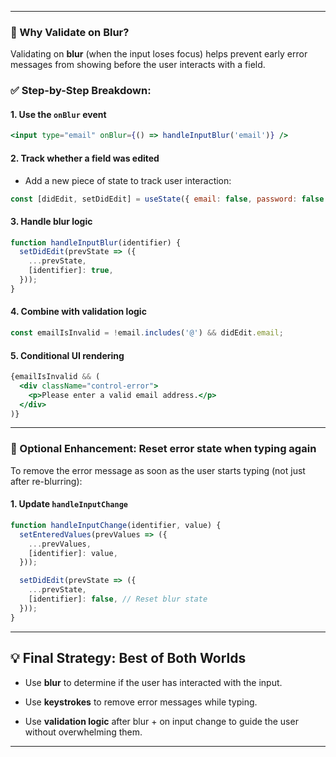 

---

### 🔹 Why Validate on Blur?

Validating on **blur** (when the input loses focus) helps prevent early error messages from showing before the user interacts with a field.

### ✅ Step-by-Step Breakdown:

#### 1. **Use the `onBlur` event**

```jsx
<input type="email" onBlur={() => handleInputBlur('email')} />
```

#### 2. **Track whether a field was edited**

- Add a new piece of state to track user interaction:
    

```jsx
const [didEdit, setDidEdit] = useState({ email: false, password: false });
```

#### 3. **Handle blur logic**

```js
function handleInputBlur(identifier) {
  setDidEdit(prevState => ({
    ...prevState,
    [identifier]: true,
  }));
}
```

#### 4. **Combine with validation logic**

```js
const emailIsInvalid = !email.includes('@') && didEdit.email;
```

#### 5. **Conditional UI rendering**

```jsx
{emailIsInvalid && (
  <div className="control-error">
    <p>Please enter a valid email address.</p>
  </div>
)}
```

---

### 🔁 Optional Enhancement: Reset error state when typing again

To remove the error message as soon as the user starts typing (not just after re-blurring):

#### 1. **Update `handleInputChange`**

```js
function handleInputChange(identifier, value) {
  setEnteredValues(prevValues => ({
    ...prevValues,
    [identifier]: value,
  }));

  setDidEdit(prevState => ({
    ...prevState,
    [identifier]: false, // Reset blur state
  }));
}
```

---

## 💡 Final Strategy: **Best of Both Worlds**

- Use **blur** to determine if the user has interacted with the input.
    
- Use **keystrokes** to remove error messages while typing.
    
- Use **validation logic** after blur + on input change to guide the user without overwhelming them.
    

---

